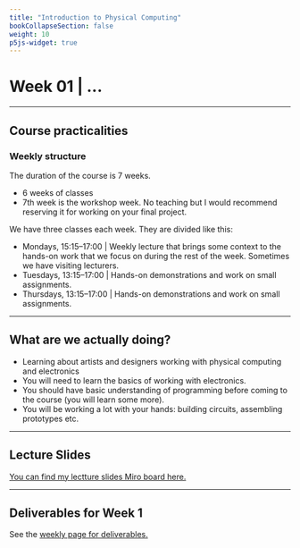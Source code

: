 ```yaml
---
title: "Introduction to Physical Computing"
bookCollapseSection: false
weight: 10
p5js-widget: true
---
```


# Week 01 | ...

---

## Course practicalities

### Weekly structure

The duration of the course is 7 weeks.
- 6 weeks of classes
- 7th week is the workshop week. No teaching but I would recommend reserving it for working on your final project.

We have three classes each week. They are divided like this:
- Mondays, 15:15–17:00 | Weekly lecture that brings some context to the hands-on work that we focus on during the rest of the week. Sometimes we have visiting lecturers.
- Tuesdays, 13:15–17:00 | Hands-on demonstrations and work on small assignments.
- Thursdays, 13:15–17:00 | Hands-on demonstrations and work on small assignments.

---

## What are we actually doing?

- Learning about artists and designers working with physical computing and electronics
- You will need to learn the basics of working with electronics.
- You should have basic understanding of programming before coming to the course (you will learn some more).
- You will be working a lot with your hands: building circuits, assembling prototypes etc.

---

## Lecture Slides

[You can find my lectture slides Miro board here.](https://miro.com/app/board/uXjVPKsDjlM=/?share_link_id=82702964698)

---

## Deliverables for Week 1

See the [weekly page for deliverables.](./)
 